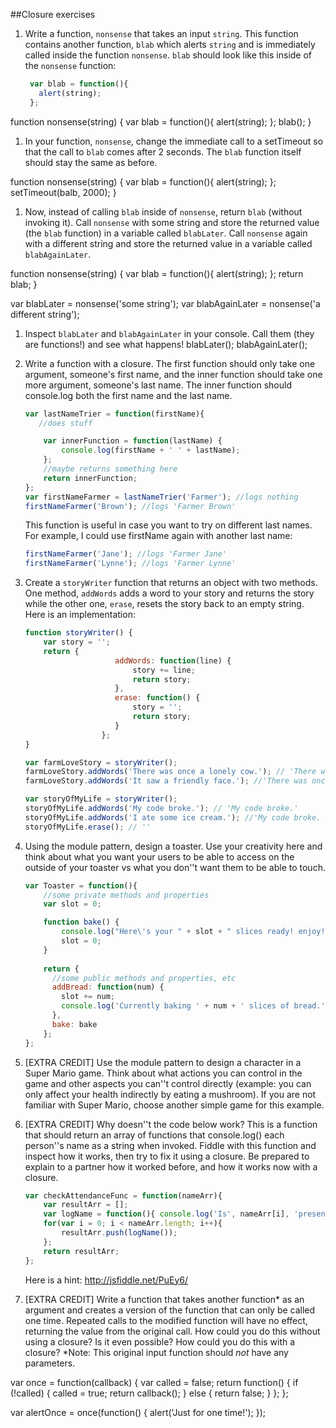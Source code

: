 ##Closure exercises

1. Write a function, `nonsense` that takes an input `string`. This function contains another function, `blab` which alerts `string` 
and is immediately called inside the function `nonsense`. `blab` should look like this inside of the `nonsense` function:

	```javascript
	 var blab = function(){
	   alert(string);
	 };
	 ```

function nonsense(string) {
	var blab = function(){
	   alert(string);
	};
	blab();
}


1. In your function, `nonsense`, change the immediate call to a setTimeout so that the call to `blab` comes after 2 seconds. The `blab`
 function itself should stay the same as before.

function nonsense(string) {
	var blab = function(){
	   alert(string);
	};
	setTimeout(balb, 2000);
}


1. Now, instead of calling `blab` inside of `nonsense`, return `blab` (without invoking it). Call `nonsense` with some string and store
 the returned value (the `blab` function) in a variable called `blabLater`. Call `nonsense` again with a different string and store the
  returned value in a variable called `blabAgainLater`.

function nonsense(string) {
	var blab = function(){
	   alert(string);
	};
	return blab;
}

var blabLater = nonsense('some string');
var blabAgainLater = nonsense('a different string');

1. Inspect `blabLater` and `blabAgainLater` in your console. Call them (they are functions!) and see what happens!
blabLater();
blabAgainLater();


1. Write a function with a closure. The first function should only take one argument, someone's first name, and the inner function should
 take one more argument, someone's last name. The inner function should console.log both the first name and the last name.
	```javascript
	var lastNameTrier = function(firstName){
	   //does stuff
	
	    var innerFunction = function(lastName) { 
	        console.log(firstName + ' ' + lastName);
	    };
	    //maybe returns something here
	    return innerFunction;
	};
	var firstNameFarmer = lastNameTrier('Farmer'); //logs nothing
	firstNameFarmer('Brown'); //logs 'Farmer Brown' 
	```      
	This function is useful in case you want to try on different last names. For example, I could use firstName again with another last name:


	```javascript
	firstNameFarmer('Jane'); //logs 'Farmer Jane'
	firstNameFarmer('Lynne'); //logs 'Farmer Lynne'
	```       
       

1. Create a `storyWriter` function that returns an object with two methods. One method, `addWords` adds a word to your story and returns
the story while the other one, `erase`, resets the story back to an empty string. Here is an implementation:
	```javascript
	function storyWriter() {
		var story = '';
		return {
						addWords: function(line) {
							story += line;
							return story;
						},
						erase: function() {
							story = '';
							return story;
						}
					 };
	}

	var farmLoveStory = storyWriter();
	farmLoveStory.addWords('There was once a lonely cow.'); // 'There was once a lonely cow.'
	farmLoveStory.addWords('It saw a friendly face.'); //'There was once a lonely cow. It saw a friendly face.'
	
	var storyOfMyLife = storyWriter();
	storyOfMyLife.addWords('My code broke.'); // 'My code broke.'
	storyOfMyLife.addWords('I ate some ice cream.'); //'My code broke. I ate some ice cream.'
	storyOfMyLife.erase(); // ''
	
	```  

1. Using the module pattern, design a toaster. Use your creativity here and think about what you want your users to be able to access on the
outside of your toaster vs what you don''t want them to be able to touch.
		
	```javascript
	var Toaster = function(){
	    //some private methods and properties
	    var slot = 0;

	    function bake() {
	    	console.log("Here\'s your " + slot + " slices ready! enjoy!");
	    	slot = 0;
	    }
	    
	    return {
	      //some public methods and properties, etc
	      addBread: function(num) {
	      	slot += num;
	      	console.log('Currently baking ' + num + ' slices of bread.');
	      },
	      bake: bake
	    };
	};
	```


1. [EXTRA CREDIT] Use the module pattern to design a character in a Super Mario game. Think about what actions you can control in the game and
other aspects you can''t control directly (example:  you can only affect your health indirectly by eating a mushroom). If you are not familiar
with Super Mario, choose another simple game for this example.



1. [EXTRA CREDIT] Why doesn''t the code below work? This is a function that should return an array of functions that console.log() each
person''s name as a string when invoked. Fiddle with this function and inspect how it works, then try to fix it using a closure. Be prepared
to explain to a partner how it worked before, and how it works now with a closure.

	```javascript
	var checkAttendanceFunc = function(nameArr){
		var resultArr = [];
		var logName = function(){ console.log('Is', nameArr[i], 'present?', i)};
		for(var i = 0; i < nameArr.length; i++){
			resultArr.push(logName());
		};
		return resultArr;
	};
	```
	Here is a hint: http://jsfiddle.net/PuEy6/

1. [EXTRA CREDIT] Write a function that takes another function\* as an argument and creates a version of the function that can only be called
 one time. Repeated calls to the modified function will have no effect, returning the value from the original call. How could you do this 
 without using a closure? Is it even possible? How could you do this with a closure? \*Note: This original input function should *not* have
 any parameters.

 var once = function(callback) {
   var called = false;
   return function() {
     if (!called) {
       called = true;
       return callback();
     } else {
     	 return false;
     }
   };
 };

 var alertOnce = once(function() { alert('Just for one time!'); });
















